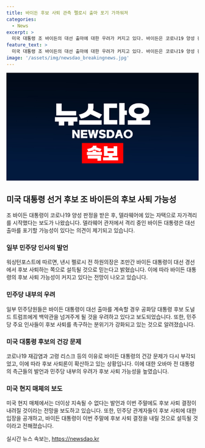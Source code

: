 ```yaml
---
title: 바이든 후보 사퇴 관측 펠로시 출마 포기 가까워져
categories:
  - News
excerpt: >
  미국 대통령 조 바이든의 대선 출마에 대한 우려가 커지고 있다. 바이든은 코로나19 양성 판정으로 유세를 중단하고 자가격리 중이며, 일부 민주당 인사들은 그의 후보 사퇴를 촉구하고 있다. 전 대통령 버락 오바마와 민주당 주요 인사들이 후보직 유지 문제를 심각하게 바라보고 있으며, 더이상 지속될 수 없다는 얘기까지 나오고 있다. 이에 따라 바이든 대통령의 대선 경선에서 물러나는 결정이 이번 주말에 내려질 수도 있다고 보도되고 있다. 최종 결정이 이루어지면, 미국 정치계에 큰 파장을 일으킬 것으로 전망된다.
feature_text: >
  미국 대통령 조 바이든의 대선 출마에 대한 우려가 커지고 있다. 바이든은 코로나19 양성 판정으로 유세를 중단하고 자가격리 중이며, 일부 민주당 인사들은 그의 후보 사퇴를 촉구하고 있다. 전 대통령 버락 오바마와 민주당 주요 인사들이 후보직 유지 문제를 심각하게 바라보고 있으며, 더이상 지속될 수 없다는 얘기까지 나오고 있다. 이에 따라 바이든 대통령의 대선 경선에서 물러나는 결정이 이번 주말에 내려질 수도 있다고 보도되고 있다. 최종 결정이 이루어지면, 미국 정치계에 큰 파장을 일으킬 것으로 전망된다.
image: '/assets/img/newsdao_breakingnews.jpg'
---
```


<p><img src="/assets/img/newsdao_breakingnews.jpg" alt="cryptoinkorea 속보" /></p>

<h2 data-ke-size="size26">미국 대통령 선거 후보 조 바이든의 후보 사퇴 가능성</h2>

<p data-ke-size="size16">조 바이든 대통령이 코로나19 양성 판정을 받은 후, 델라웨어에 있는 자택으로 자가격리를 시작했다는 보도가 나왔습니다. 델라웨어 관저에서 격리 중인 바이든 대통령은 대선 출마를 포기할 가능성이 있다는 의견이 제기되고 있습니다.</p>

<h3>일부 민주당 인사의 발언</h3>

<p data-ke-size="size16">워싱턴포스트에 따르면, 낸시 펠로시 전 하원의장은 조만간 바이든 대통령이 대선 경선에서 후보 사퇴하는 쪽으로 설득될 것으로 믿는다고 밝혔습니다. 이에 따라 바이든 대통령의 후보 사퇴 가능성이 커지고 있다는 전망이 나오고 있습니다.</p>

<h3>민주당 내부의 우려</h3>

<p data-ke-size="size16">일부 민주당원들은 바이든 대통령이 대선 출마를 계속할 경우 공화당 대통령 후보 도널드 트럼프에게 백악관을 넘겨주게 될 것을 우려하고 있다고 보도되었습니다. 또한, 민주당 주요 인사들이 후보 사퇴를 촉구하는 분위기가 강화되고 있는 것으로 알려졌습니다.</p>

<h3>미국 대통령 후보의 건강 문제</h3>

<p data-ke-size="size16">코로나19 재감염과 고령 리스크 등의 이유로 바이든 대통령의 건강 문제가 다시 부각되었고, 이에 따라 후보 사퇴론이 확산하고 있는 상황입니다. 이에 대한 오바마 전 대통령의 측근들의 발언과 민주당 내부의 우려가 후보 사퇴 가능성을 높였습니다.</p>

<h3>미국 현지 매체의 보도</h3>

<p data-ke-size="size16">미국 현지 매체에서는 더이상 지속될 수 없다는 발언과 이번 주말에도 후보 사퇴 결정이 내려질 것이라는 전망을 보도하고 있습니다. 또한, 민주당 관계자들이 후보 사퇴에 대한 입장을 공개하고, 바이든 대통령이 이번 주말에 후보 사퇴 결정을 내릴 것으로 설득될 것이라고 전해졌습니다.</p>
실시간 뉴스 속보는, <a href="https://newsdao.kr" rel="dofollow">https://newsdao.kr</a>


